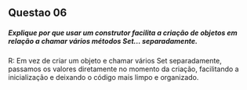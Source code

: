 ## Questao 06

##### Explique por que usar um construtor facilita a criação de objetos em relação a chamar vários métodos Set... separadamente.

R: Em vez de criar um objeto e chamar vários Set separadamente, passamos os valores diretamente no momento da criação, facilitando a inicialização e deixando o código mais limpo e organizado.